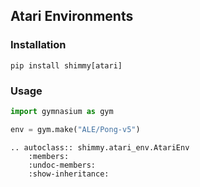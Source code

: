 ## Atari Environments

### Installation
```
pip install shimmy[atari]
```

### Usage
```python
import gymnasium as gym

env = gym.make("ALE/Pong-v5")
```

```{eval-rst}
.. autoclass:: shimmy.atari_env.AtariEnv
    :members:
    :undoc-members:
    :show-inheritance:
```
